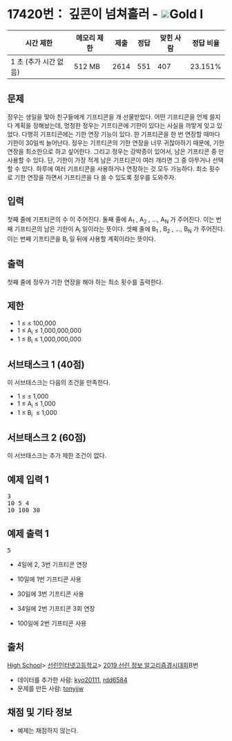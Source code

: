 # 17420번： 깊콘이 넘쳐흘러 - <img src="https://static.solved.ac/tier_small/15.svg" style="height:20px" />Gold I


| 시간 제한 | 메모리 제한 | 제출 | 정답 | 맞힌 사람 | 정답 비율 |
| --- | --- | --- | --- | --- | --- |
| 1 초 (추가 시간 없음) | 512 MB | 2614 | 551 | 407 | 23.151% |


## 문제


정우는 생일을 맞아 친구들에게 기프티콘을 개 선물받았다. 어떤 기프티콘을 언제 쓸지 다 계획을 정해놨는데, 멍청한 정우는 기프티콘에 기한이 있다는 사실을 까맣게 잊고 있었다. 다행히 기프티콘에는 기한 연장 기능이 있다. 한 기프티콘을 한 번 연장할 때마다 기한이 30일씩 늘어난다.
정우는 기프티콘의 기한 연장을 너무 귀찮아하기 때문에, 기한 연장을 최소한으로 하고 싶어한다. 그리고 정우는 강박증이 있어서, 남은 기프티콘 중 만 사용할 수 있다. 단, 기한이 가장 적게 남은 기프티콘이 여러 개라면 그 중 아무거나 선택할 수 있다. 하루에 여러 기프티콘을 사용하거나 연장하는 것 모두 가능하다.
최소 횟수로 기한 연장을 하면서 기프티콘을 다 쓸 수 있도록 정우를 도와주자.




## 입력


첫째 줄에 기프티콘의 수 이 주어진다.
둘째 줄에 A<sub>1</sub>
, A<sub>2</sub>
, ..., A<sub>N</sub>
가 주어진다. 이는 번째 기프티콘의 남은 기한이 A<sub>i</sub>
일이라는 뜻이다.
셋째 줄에 B<sub>1</sub>
, B<sub>2</sub>
, ..., B<sub>N</sub>
가 주어진다. 이는 번째 기프티콘을 B<sub>i</sub>
일 뒤에 사용할 계획이라는 뜻이다.



## 출력


첫째 줄에 정우가 기한 연장을 해야 하는 최소 횟수를 출력한다.





## 제한


- 1 ≤ ≤ 100,000
- 1 ≤ A<sub>i</sub>
≤ 1,000,000,000
- 1 ≤ B<sub>i</sub>
≤ 1,000,000,000




## 서브태스크 1 (40점)


이 서브태스크는 다음의 조건을 만족한다.

- 1 ≤ ≤ 1,000
- 1 ≤ A<sub>i</sub>​
≤ 1,000 
- 1 ≤ B<sub>i</sub>
​ ≤ 1,000 




## 서브태스크 2 (60점)


이 서브태스크는 추가 제한 조건이 없다.




## 예제 입력 1


<pre>3
10 5 4
10 100 30
</pre>


## 예제 출력 1


<pre>5
</pre>


- 4일에 2, 3번 기프티콘 연장

- 10일에 1번 기프티콘 사용

- 30일에 3번 기프티콘 사용

- 34일에 2번 기프티콘 3회 연장

- 100일에 2번 기프티콘 사용









## 출처


[High School](/category/97)> [선린인터넷고등학교](/category/394)> [2019 선린 정보 알고리즘경시대회](/category/detail/2056)B번
- 데이터를 추가한 사람: [kyo20111](/user/kyo20111), [rdd6584](/user/rdd6584)
- 문제를 만든 사람: [tonyjjw](/user/tonyjjw)



## 채점 및 기타 정보


- 예제는 채점하지 않는다.





